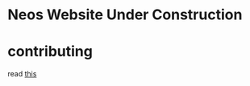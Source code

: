 # Neos Website Under Construction 


# contributing 

read [this](https://github.com/neos-20/neos-20.github.io/blob/main/git.md)
